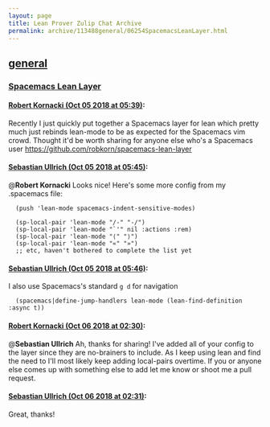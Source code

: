 ```yaml
---
layout: page
title: Lean Prover Zulip Chat Archive 
permalink: archive/113488general/06254SpacemacsLeanLayer.html
---
```


## [general](index.html)
### [Spacemacs Lean Layer](06254SpacemacsLeanLayer.html)

#### [Robert Kornacki (Oct 05 2018 at 05:39)](https://leanprover.zulipchat.com/#narrow/stream/113488-general/topic/Spacemacs%20Lean%20Layer/near/135231987):
Recently I just quickly put together a Spacemacs layer for lean which pretty much just rebinds lean-mode to be as expected for the Spacemacs vim crowd. Thought it'd be worth sharing for anyone else who's a Spacemacs user https://github.com/robkorn/spacemacs-lean-layer

#### [Sebastian Ullrich (Oct 05 2018 at 05:45)](https://leanprover.zulipchat.com/#narrow/stream/113488-general/topic/Spacemacs%20Lean%20Layer/near/135232172):
@**Robert Kornacki** Looks nice! Here's some more config from my .spacemacs file:
```
  (push 'lean-mode spacemacs-indent-sensitive-modes)

  (sp-local-pair 'lean-mode "/-" "-/")
  (sp-local-pair 'lean-mode "`'" nil :actions :rem)
  (sp-local-pair 'lean-mode "⟨" "⟩")
  (sp-local-pair 'lean-mode "«" "»")
  ;; etc, haven't bothered to complete the list yet
```

#### [Sebastian Ullrich (Oct 05 2018 at 05:46)](https://leanprover.zulipchat.com/#narrow/stream/113488-general/topic/Spacemacs%20Lean%20Layer/near/135232212):
I also use Spacemacs's standard `g d` for navigation
```
  (spacemacs|define-jump-handlers lean-mode (lean-find-definition :async t))
```

#### [Robert Kornacki (Oct 06 2018 at 02:30)](https://leanprover.zulipchat.com/#narrow/stream/113488-general/topic/Spacemacs%20Lean%20Layer/near/135290857):
@**Sebastian Ullrich**  Ah, thanks for sharing! I've added all of your config to the layer since they are no-brainers to include. As I keep using lean and find the need to I'll most likely keep adding local-pairs overtime. If you or anyone else comes up with something else to add let me know or shoot me a pull request.

#### [Sebastian Ullrich (Oct 06 2018 at 02:31)](https://leanprover.zulipchat.com/#narrow/stream/113488-general/topic/Spacemacs%20Lean%20Layer/near/135290872):
Great, thanks!


